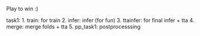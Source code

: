 Play to win :)


task1: 
	1. train: for train
	2. infer: infer (for fun)
	3. ttainfer: for final infer + tta
	4. merge: merge folds + tta
	5. pp\_task1: postprocesssing
